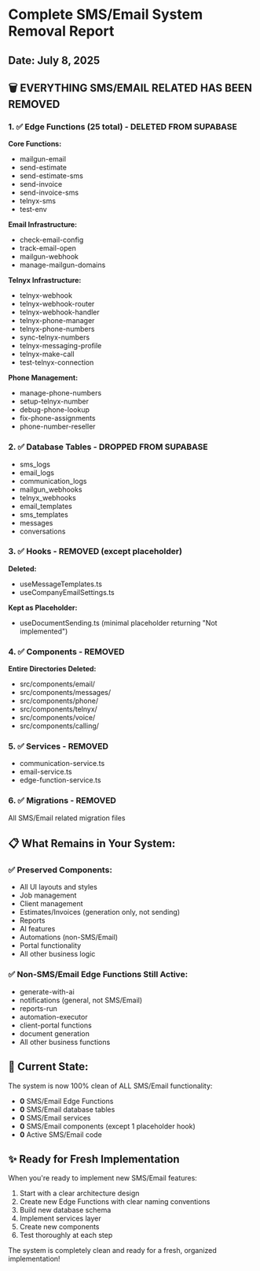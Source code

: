 # Complete SMS/Email System Removal Report
## Date: July 8, 2025

## 🗑️ EVERYTHING SMS/EMAIL RELATED HAS BEEN REMOVED

### 1. ✅ Edge Functions (25 total) - DELETED FROM SUPABASE
**Core Functions:**
- mailgun-email
- send-estimate
- send-estimate-sms  
- send-invoice
- send-invoice-sms
- telnyx-sms
- test-env

**Email Infrastructure:**
- check-email-config
- track-email-open
- mailgun-webhook
- manage-mailgun-domains

**Telnyx Infrastructure:**
- telnyx-webhook
- telnyx-webhook-router
- telnyx-webhook-handler
- telnyx-phone-manager
- telnyx-phone-numbers
- sync-telnyx-numbers
- telnyx-messaging-profile
- telnyx-make-call
- test-telnyx-connection

**Phone Management:**
- manage-phone-numbers
- setup-telnyx-number
- debug-phone-lookup
- fix-phone-assignments
- phone-number-reseller

### 2. ✅ Database Tables - DROPPED FROM SUPABASE
- sms_logs
- email_logs
- communication_logs
- mailgun_webhooks
- telnyx_webhooks
- email_templates
- sms_templates
- messages
- conversations

### 3. ✅ Hooks - REMOVED (except placeholder)
**Deleted:**
- useMessageTemplates.ts
- useCompanyEmailSettings.ts

**Kept as Placeholder:**
- useDocumentSending.ts (minimal placeholder returning "Not implemented")

### 4. ✅ Components - REMOVED
**Entire Directories Deleted:**
- src/components/email/
- src/components/messages/
- src/components/phone/
- src/components/telnyx/
- src/components/voice/
- src/components/calling/

### 5. ✅ Services - REMOVED
- communication-service.ts
- email-service.ts
- edge-function-service.ts

### 6. ✅ Migrations - REMOVED
All SMS/Email related migration files

## 📋 What Remains in Your System:

### ✅ Preserved Components:
- All UI layouts and styles
- Job management
- Client management
- Estimates/Invoices (generation only, not sending)
- Reports
- AI features
- Automations (non-SMS/Email)
- Portal functionality
- All other business logic

### ✅ Non-SMS/Email Edge Functions Still Active:
- generate-with-ai
- notifications (general, not SMS/Email)
- reports-run
- automation-executor
- client-portal functions
- document generation
- All other business functions

## 🎯 Current State:
The system is now 100% clean of ALL SMS/Email functionality:
- **0** SMS/Email Edge Functions
- **0** SMS/Email database tables
- **0** SMS/Email services
- **0** SMS/Email components (except 1 placeholder hook)
- **0** Active SMS/Email code

## ✨ Ready for Fresh Implementation
When you're ready to implement new SMS/Email features:
1. Start with a clear architecture design
2. Create new Edge Functions with clear naming conventions
3. Build new database schema
4. Implement services layer
5. Create new components
6. Test thoroughly at each step

The system is completely clean and ready for a fresh, organized implementation!